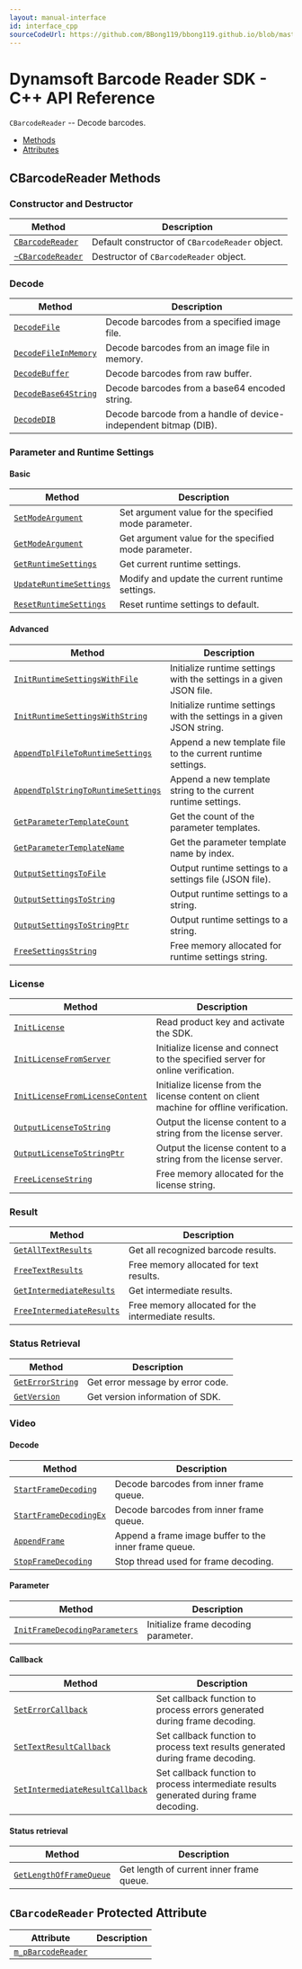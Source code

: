 ```yaml
---
layout: manual-interface
id: interface_cpp
sourceCodeUrl: https://github.com/BBong119/bbong119.github.io/blob/master/dbr-detailed-info/manual/interface/c-and-cpp/cpp/index.md
---
```


# Dynamsoft Barcode Reader SDK - C++ API Reference

`CBarcodeReader` -- Decode barcodes.
- [Methods](#cbarcodereader-methods)
- [Attributes](#cbarcodereader-protected-attribute)
  
## CBarcodeReader Methods

### Constructor and Destructor
   
  | Method               | Description |
  |----------------------|-------------|
  | [`CBarcodeReader`](CBarcodeReader/methods/CBarcodeReader.md) | Default constructor of `CBarcodeReader` object.|
  | [`~CBarcodeReader`](CBarcodeReader/methods/~CBarcodeReader.md) | Destructor of `CBarcodeReader` object.|
   
   
   
### Decode
   
  | Method               | Description |
  |----------------------|-------------|
  | [`DecodeFile`](CBarcodeReader/methods/DecodeFile.md) | Decode barcodes from a specified image file. |
  | [`DecodeFileInMemory`](CBarcodeReader/methods/DecodeFileInMemory.md) | Decode barcodes from an image file in memory. |
  | [`DecodeBuffer`](CBarcodeReader/methods/DecodeBuffer.md) | Decode barcodes from raw buffer. |
  | [`DecodeBase64String`](CBarcodeReader/methods/DecodeBase64String.md) | Decode barcodes from a base64 encoded string. |
  | [`DecodeDIB`](CBarcodeReader/methods/DecodeDIB.md) | Decode barcode from a handle of device-independent bitmap (DIB). |
   
   
   
   
### Parameter and Runtime Settings

#### Basic
   
  | Method               | Description |
  |----------------------|-------------|
  | [`SetModeArgument`](CBarcodeReader/methods/SetModeArgument.md) | Set argument value for the specified mode parameter. |
  | [`GetModeArgument`](CBarcodeReader/methods/GetModeArgument.md) | Get argument value for the specified mode parameter. |
  | [`GetRuntimeSettings`](CBarcodeReader/methods/GetRuntimeSettings.md) | Get current runtime settings. |
  | [`UpdateRuntimeSettings`](CBarcodeReader/methods/UpdateRuntimeSettings.md) | Modify and update the current runtime settings. |
  | [`ResetRuntimeSettings`](CBarcodeReader/methods/ResetRuntimeSettings.md) | Reset runtime settings to default. |

#### Advanced
  
  | Method               | Description |
  |----------------------|-------------|
  | [`InitRuntimeSettingsWithFile`](CBarcodeReader/methods/InitRuntimeSettingsWithFile.md)  | Initialize runtime settings with the settings in a given JSON file. |
  | [`InitRuntimeSettingsWithString`](CBarcodeReader/methods/InitRuntimeSettingsWithString.md) | Initialize runtime settings with the settings in a given JSON string. |
  | [`AppendTplFileToRuntimeSettings`](CBarcodeReader/methods/AppendTplFileToRuntimeSettings.md) | Append a new template file to the current runtime settings. |
  | [`AppendTplStringToRuntimeSettings`](CBarcodeReader/methods/AppendTplStringToRuntimeSettings.md) | Append a new template string to the current runtime settings. |
  | [`GetParameterTemplateCount`](CBarcodeReader/methods/GetParameterTemplateCount.md) | Get the count of the parameter templates. |
  | [`GetParameterTemplateName`](CBarcodeReader/methods/GetParameterTemplateName.md) | Get the parameter template name by index. |
  | [`OutputSettingsToFile`](CBarcodeReader/methods/OutputSettingsToFile.md) | Output runtime settings to a settings file (JSON file). |
  | [`OutputSettingsToString`](CBarcodeReader/methods/OutputSettingsToString.md) | Output runtime settings to a string. |
  | [`OutputSettingsToStringPtr`](CBarcodeReader/methods/OutputSettingsToStringPtr.md) | Output runtime settings to a string. |
  | [`FreeSettingsString`](CBarcodeReader/methods/FreeSettingsString.md) | Free memory allocated for runtime settings string. |
   
   
   
### License
  
  | Method               | Description |
  |----------------------|-------------|
  | [`InitLicense`](CBarcodeReader/methods/InitLicense.md) | Read product key and activate the SDK. |
  | [`InitLicenseFromServer`](CBarcodeReader/methods/InitLicenseFromServer.md) | Initialize license and connect to the specified server for online verification. |
  | [`InitLicenseFromLicenseContent`](CBarcodeReader/methods/InitLicenseFromLicenseContent.md) | Initialize license from the license content on client machine for offline verification. |
  | [`OutputLicenseToString`](CBarcodeReader/methods/OutputLicenseToString.md) | Output the license content to a string from the license server. |
  | [`OutputLicenseToStringPtr`](CBarcodeReader/methods/OutputLicenseToStringPtr.md) | Output the license content to a string from the license server. |
  | [`FreeLicenseString`](CBarcodeReader/methods/FreeLicenseString.md) | Free memory allocated for the license string. |
   
   
   
### Result
   
  | Method               | Description |
  |----------------------|-------------|
  | [`GetAllTextResults`](CBarcodeReader/methods/GetAllTextResults.md) | Get all recognized barcode results. |
  | [`FreeTextResults`](CBarcodeReader/methods/FreeTextResults.md) | Free memory allocated for text results. |
  | [`GetIntermediateResults`](CBarcodeReader/methods/GetIntermediateResults.md) | Get intermediate results. |
  | [`FreeIntermediateResults`](CBarcodeReader/methods/FreeIntermediateResults.md) | Free memory allocated for the intermediate results. |
   
   
   
### Status Retrieval
   
  | Method               | Description |
  |----------------------|-------------|
  | [`GetErrorString`](CBarcodeReader/methods/GetErrorString.md) | Get error message by error code.|
  | [`GetVersion`](CBarcodeReader/methods/GetVersion.md) | Get version information of SDK.|
   
   
   
### Video

#### Decode
    
   | Method               | Description |
   |----------------------|-------------|
   | [`StartFrameDecoding`](CBarcodeReader/methods/StartFrameDecoding.md) | Decode barcodes from inner frame queue. |
   | [`StartFrameDecodingEx`](CBarcodeReader/methods/StartFrameDecodingEx.md) | Decode barcodes from inner frame queue. |
   | [`AppendFrame`](CBarcodeReader/methods/AppendFrame.md) | Append a frame image buffer to the inner frame queue. |
   | [`StopFrameDecoding`](CBarcodeReader/methods/StopFrameDecoding.md) | Stop thread used for frame decoding. |

#### Parameter
   
   | Method               | Description |
   |----------------------|-------------|
   | [`InitFrameDecodingParameters`](CBarcodeReader/methods/InitFrameDecodingParameters.md) | Initialize frame decoding parameter. |

#### Callback
   
   | Method               | Description |
   |----------------------|-------------|
   | [`SetErrorCallback`](CBarcodeReader/methods/SetErrorCallback.md) | Set callback function to process errors generated during frame decoding. |
   | [`SetTextResultCallback`](CBarcodeReader/methods/SetTextResultCallback.md) | Set callback function to process text results generated during frame decoding. |
   | [`SetIntermediateResultCallback`](CBarcodeReader/methods/SetIntermediateResultCallback.md) | Set callback function to process intermediate results generated during frame decoding. |

#### Status retrieval
   
   | Method               | Description |
   |----------------------|-------------|
   | [`GetLengthOfFrameQueue`](CBarcodeReader/methods/GetLengthOfFrameQueue.md) | Get length of current inner frame queue. |
 


## `CBarcodeReader` Protected Attribute
  
  | Attribute            | Description |
  |----------------------|-------------|
  | [`m_pBarcodeReader`](CBarcodeReader/attribute/m_pBarcodeReader.md)  | |

